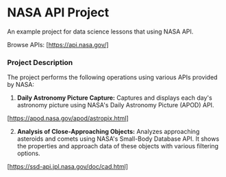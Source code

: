 # NASA API Project

An example project for data science lessons that using NASA API.

Browse APIs: [https://api.nasa.gov/]

### Project Description

The project performs the following operations using various APIs provided by NASA:

1. **Daily Astronomy Picture Capture:** Captures and displays each day's astronomy picture using NASA's Daily Astronomy Picture (APOD) API.

[https://apod.nasa.gov/apod/astropix.html]

2. **Analysis of Close-Approaching Objects:** Analyzes approaching asteroids and comets using NASA's Small-Body Database API. It shows the properties and approach data of these objects with various filtering options.

[https://ssd-api.jpl.nasa.gov/doc/cad.html]